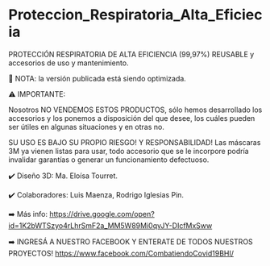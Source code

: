 # Proteccion_Respiratoria_Alta_Eficiecia
PROTECCIÓN RESPIRATORIA DE ALTA EFICIENCIA (99,97%) REUSABLE y accesorios de uso y mantenimiento.

📝 NOTA: la versión publicada está siendo optimizada.

⚠️ IMPORTANTE:

Nosotros NO VENDEMOS ESTOS PRODUCTOS, sólo hemos desarrollado los accesorios y los ponemos a disposición del que desee,
los cuáles pueden ser útiles en algunas situaciones y en otras no.

SU USO ES BAJO SU PROPIO RIESGO! Y RESPONSABILIDAD! Las máscaras 3M ya vienen listas para usar,
todo accesorio que se le incorpore podría invalidar garantías o generar un funcionamiento defectuoso.

✔️ Diseño 3D: 
Ma. Eloísa Tourret.

✔️ Colaboradores: 
Luis Maenza, 
Rodrigo Iglesias Pin.

➡️ Más info:
https://drive.google.com/open?id=1K2bWTSzyo4rLhrSmF2a_MM5W89Mi0qvJY-DIcfMxSww


➡️ INGRESÁ A NUESTRO FACEBOOK Y ENTERATE DE TODOS NUESTROS PROYECTOS!
https://www.facebook.com/CombatiendoCovid19BHI/
